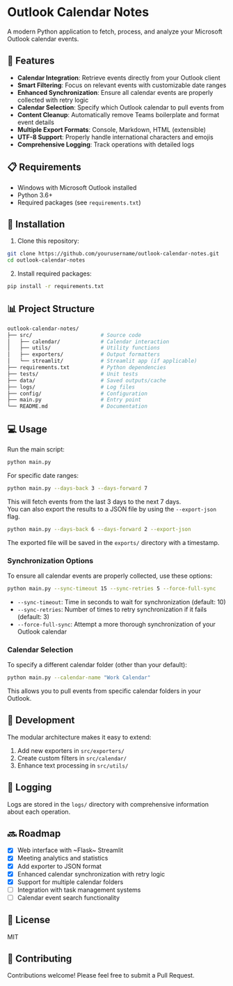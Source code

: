 # Outlook Calendar Notes

A modern Python application to fetch, process, and analyze your Microsoft Outlook calendar events.

## 🌟 Features

- **Calendar Integration**: Retrieve events directly from your Outlook client
- **Smart Filtering**: Focus on relevant events with customizable date ranges
- **Enhanced Synchronization**: Ensure all calendar events are properly collected with retry logic
- **Calendar Selection**: Specify which Outlook calendar to pull events from
- **Content Cleanup**: Automatically remove Teams boilerplate and format event details
- **Multiple Export Formats**: Console, Markdown, HTML (extensible)
- **UTF-8 Support**: Properly handle international characters and emojis
- **Comprehensive Logging**: Track operations with detailed logs

## 📋 Requirements

- Windows with Microsoft Outlook installed
- Python 3.6+
- Required packages (see `requirements.txt`)

## 🚀 Installation

1. Clone this repository:  
```bash
git clone https://github.com/yourusername/outlook-calendar-notes.git
cd outlook-calendar-notes
```

2. Install required packages:  
```bash
pip install -r requirements.txt
```

## 📊 Project Structure

```bash
outlook-calendar-notes/
├── src/                      # Source code
│   ├── calendar/             # Calendar interaction
│   ├── utils/                # Utility functions
│   ├── exporters/            # Output formatters
│   └── streamlit/            # Streamlit app (if applicable)
├── requirements.txt          # Python dependencies
├── tests/                    # Unit tests
├── data/                     # Saved outputs/cache
├── logs/                     # Log files
├── config/                   # Configuration
├── main.py                   # Entry point
└── README.md                 # Documentation
```

## 💻 Usage

Run the main script:

```bash
python main.py
```

For specific date ranges:

```bash
python main.py --days-back 3 --days-forward 7
```

This will fetch events from the last 3 days to the next 7 days.  
You can also export the results to a JSON file by using the `--export-json` flag.
    
```bash
python main.py --days-back 6 --days-forward 2 --export-json
```

The exported file will be saved in the `exports/` directory with a timestamp.

### Synchronization Options

To ensure all calendar events are properly collected, use these options:

```bash
python main.py --sync-timeout 15 --sync-retries 5 --force-full-sync
```

- `--sync-timeout`: Time in seconds to wait for synchronization (default: 10)
- `--sync-retries`: Number of times to retry synchronization if it fails (default: 3)
- `--force-full-sync`: Attempt a more thorough synchronization of your Outlook calendar

### Calendar Selection

To specify a different calendar folder (other than your default):

```bash
python main.py --calendar-name "Work Calendar"
```

This allows you to pull events from specific calendar folders in your Outlook.

## 🔧 Development

The modular architecture makes it easy to extend:

1. Add new exporters in `src/exporters/`
2. Create custom filters in `src/calendar/`
3. Enhance text processing in `src/utils/`

## 📝 Logging

Logs are stored in the `logs/` directory with comprehensive information about each operation.

## 🔜 Roadmap

- [x] Web interface with ~Flask~ Streamlit
- [x] Meeting analytics and statistics
- [x] Add exporter to JSON format
- [x] Enhanced calendar synchronization with retry logic
- [x] Support for multiple calendar folders
- [ ] Integration with task management systems
- [ ] Calendar event search functionality

## 📜 License

MIT

## 🤝 Contributing

Contributions welcome! Please feel free to submit a Pull Request.
